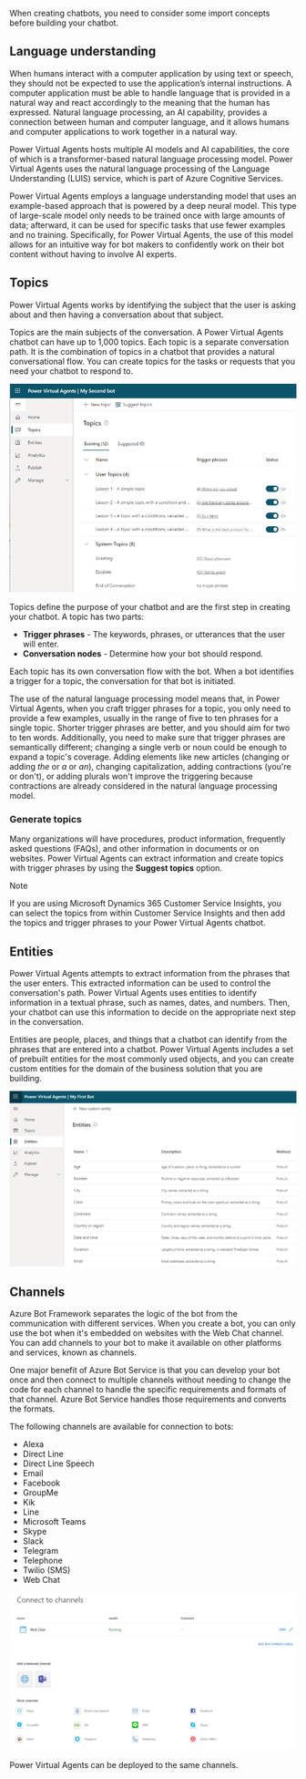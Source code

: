 When creating chatbots, you need to consider some import concepts before building your chatbot.

## Language understanding

When humans interact with a computer application by using text or speech, they should not be expected to use the application’s internal instructions. A computer application must be able to handle language that is provided in a natural way and react accordingly to the meaning that the human has expressed. Natural language processing, an AI capability, provides a connection between human and computer language, and it allows humans and computer applications to work together in a natural way.

Power Virtual Agents hosts multiple AI models and AI capabilities, the core of which is a transformer-based natural language processing model. Power Virtual Agents uses the natural language processing of the Language Understanding (LUIS) service, which is part of Azure Cognitive Services.

Power Virtual Agents employs a language understanding model that uses an example-based approach that is powered by a deep neural model. This type of large-scale model only needs to be trained once with large amounts of data; afterward, it can be used for specific tasks that use fewer examples and no training. Specifically, for Power Virtual Agents, the use of this model allows for an intuitive way for bot makers to confidently work on their bot content without having to involve AI experts.

## Topics

Power Virtual Agents works by identifying the subject that the user is asking about and then having a conversation about that subject.

Topics are the main subjects of the conversation. A Power Virtual Agents chatbot can have up to 1,000 topics. Each topic is a separate conversation path. It is the combination of topics in a chatbot that provides a natural conversational flow. You can create topics for the tasks or requests that you need your chatbot to respond to.

![Screenshot of Power Virtual Agents topics.](../media/3-pva-topics.png)

Topics define the purpose of your chatbot and are the first step in creating your chatbot. A topic has two parts:

- **Trigger phrases** - The keywords, phrases, or utterances that the user will enter.
- **Conversation nodes** - Determine how your bot should respond.

Each topic has its own conversation flow with the bot. When a bot identifies a trigger for a topic, the conversation for that bot is initiated.

The use of the natural language processing model means that, in Power Virtual Agents, when you craft trigger phrases for a topic, you only need to provide a few examples, usually in the range of five to ten phrases for a single topic. Shorter trigger phrases are better, and you should aim for two to ten words. Additionally, you need to make sure that trigger phrases are semantically different; changing a single verb or noun could be enough to expand a topic's coverage. Adding elements like new articles (changing or adding *the* or *a* or *an*), changing capitalization, adding contractions (you're or don't), or adding plurals won't improve the triggering because contractions are already considered in the natural language processing model.

### Generate topics

Many organizations will have procedures, product information, frequently asked questions (FAQs), and other information in documents or on websites. Power Virtual Agents can extract information and create topics with trigger phrases by using the **Suggest topics** option.

> [!NOTE]
> If you are using Microsoft Dynamics 365 Customer Service Insights, you can select the topics from within Customer Service Insights and then add the topics and trigger phrases to your Power Virtual Agents chatbot.

## Entities

Power Virtual Agents attempts to extract information from the phrases that the user enters. This extracted information can be used to control the conversation's path. Power Virtual Agents uses entities to identify information in a textual phrase, such as names, dates, and numbers. Then, your chatbot can use this information to decide on the appropriate next step in the conversation.

Entities are people, places, and things that a chatbot can identify from the phrases that are entered into a chatbot. Power Virtual Agents includes a set of prebuilt entities for the most commonly used objects, and you can create custom entities for the domain of the business solution that you are building.

![Screenshot of Power Virtual Agents entities.](../media/3-pva-entities.png)

## Channels

Azure Bot Framework separates the logic of the bot from the communication with different services. When you create a bot, you can only use the bot when it's embedded on websites with the Web Chat channel. You can add channels to your bot to make it available on other platforms and services, known as channels.

One major benefit of Azure Bot Service is that you can develop your bot once and then connect to multiple channels without needing to change the code for each channel to handle the specific requirements and formats of that channel. Azure Bot Service handles those requirements and converts the formats.

The following channels are available for connection to bots:

- Alexa
- Direct Line
- Direct Line Speech
- Email
- Facebook
- GroupMe
- Kik
- Line
- Microsoft Teams
- Skype
- Slack
- Telegram
- Telephone
- Twilio (SMS)
- Web Chat

![Screenshot showing Azure Bot channels connections.](../media/3-bot-channels.png)

Power Virtual Agents can be deployed to the same channels.
